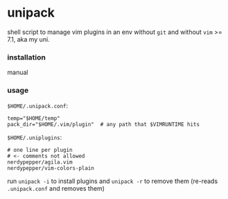 # unipack

shell script to manage vim plugins in an env without `git`
and without `vim` >= 7.1, aka my uni.

### installation

manual

### usage

`$HOME/.unipack.conf`:
```
temp="$HOME/temp"
pack_dir="$HOME/.vim/plugin"  # any path that $VIMRUNTIME hits

```

`$HOME/.uniplugins`:
```
# one line per plugin 
# <- comments not allowed
nerdypepper/agila.vim
nerdypepper/vim-colors-plain

```
run `unipack -i` to install plugins and `unipack -r` to
remove them (re-reads `.unipack.conf` and removes them)
